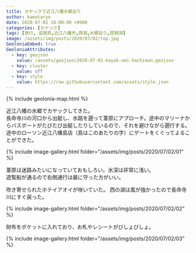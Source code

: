 ```yaml
---
title: カヤックで近江八幡水郷巡り
author: kamataryo
date: 2020-07-02 10:00:00 +0900
categories: [カヤック]
tags: [旅行, 滋賀県,近江八幡市,西湖,水郷巡り,琵琶湖]
image: /assets/img/posts/2020/07/02/top.jpg
GeoloniaEmbed: true
GeoloniaAttributes:
  - key: geojson
    value: /assets/geojson/2020-07-02-kayak-omi-hachiman.geojson
  - key: cluster
    value: off
  - key: style
    value: https://raw.githubusercontent.com/assets/style.json
---
```


{% include geolonia-map.html %}

近江八幡の水郷でカヤックしてきた。  
長命寺川の河口から出艇し、水路を遡って葦原にアプローチ。途中のマリーナからバスボートがたびたび出艇したりしているので、それを避けながら遡行する。  
途中のローソン近江八幡島店（島はこのあたりの字）にゲートをくぐってよることができた。

{% include image-gallery.html folder="/assets/img/posts/2020/07/02/01" %}

葦原は迷路みたいになっていておもしろい。水深は非常に浅い。  
遊覧船が通るので右側通行は厳に守った方がいい。

吹き寄せられたホテイアオイが咲いていた。
西の湖は風が強かったので長命寺川にすぐ戻った。

{% include image-gallery.html folder="/assets/img/posts/2020/07/02/02" %}

財布をポケットに入れており、お札やレシートがびしょびしょ。

{% include image-gallery.html folder="/assets/img/posts/2020/07/02/03" %}
